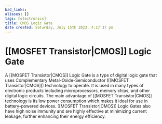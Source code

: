```yaml
---
bad_links: 
aliases: []
tags: [electronics]
title: CMOS Logic Gate
date created: Saturday, July 15th 2023, 4:17:17 pm
---
```

# [[MOSFET Transistor|CMOS]] Logic Gate

A [[MOSFET Transistor|CMOS]] Logic Gate is a type of digital logic gate that uses Complementary Metal-Oxide-Semiconductor ([[MOSFET Transistor|CMOS]]) technology to operate. It is used in many types of electronic products including microprocessors, memory chips, and other digital logic circuits. The main advantage of [[MOSFET Transistor|CMOS]] technology is its low power consumption which makes it ideal for use in battery-powered devices. [[MOSFET Transistor|CMOS]] Logic Gates also have high noise immunity and are highly effective at minimizing current leakage, further enhancing their energy efficiency.
